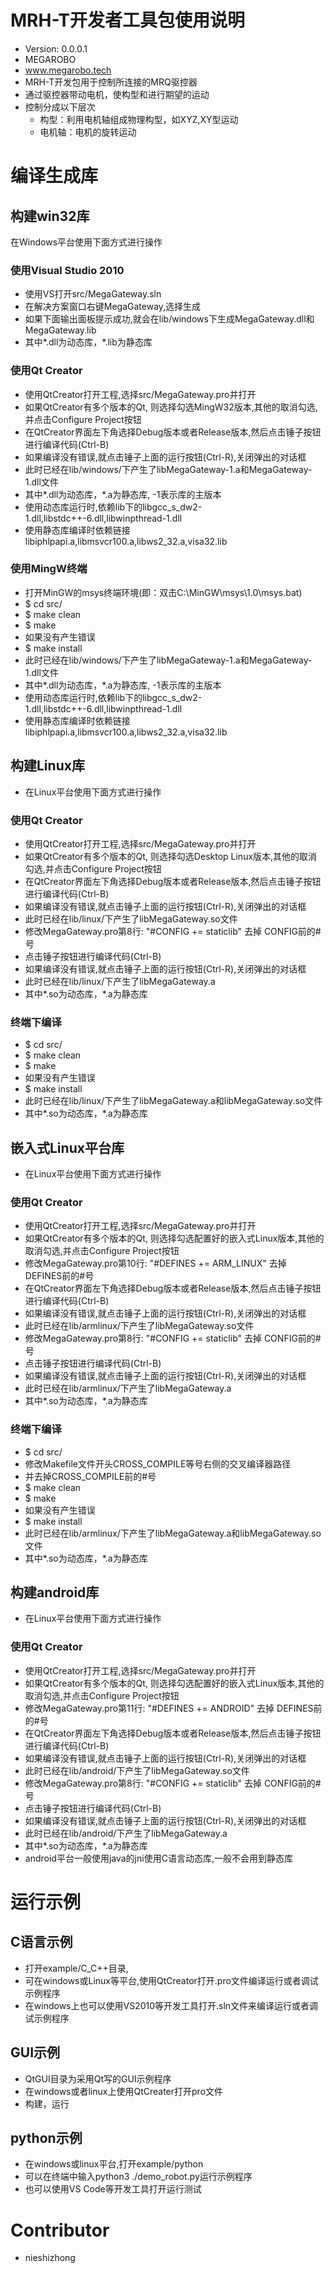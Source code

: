 # MRH-T开发者工具包使用说明
* Version: 0.0.0.1
* MEGAROBO 
* www.megarobo.tech
* MRH-T开发包用于控制所连接的MRQ驱控器
* 通过驱控器带动电机，使构型和进行期望的运动
* 控制分成以下层次
  * 构型：利用电机轴组成物理构型，如XYZ,XY型运动
  * 电机轴：电机的旋转运动


# 编译生成库
  
## 构建win32库
   在Windows平台使用下面方式进行操作
   
### 使用Visual Studio 2010
* 使用VS打开src/MegaGateway.sln
* 在解决方案窗口右键MegaGateway,选择生成
* 如果下面输出面板提示成功,就会在lib/windows下生成MegaGateway.dll和MegaGateway.lib
* 其中*.dll为动态库，*.lib为静态库
    

### 使用Qt Creator
* 使用QtCreator打开工程,选择src/MegaGateway.pro并打开
* 如果QtCreator有多个版本的Qt, 则选择勾选MingW32版本,其他的取消勾选,并点击Configure Project按钮
* 在QtCreator界面左下角选择Debug版本或者Release版本,然后点击锤子按钮进行编译代码(Ctrl-B)
* 如果编译没有错误,就点击锤子上面的运行按钮(Ctrl-R),关闭弹出的对话框
* 此时已经在lib/windows/下产生了libMegaGateway-1.a和MegaGateway-1.dll文件
* 其中*.dll为动态库，*.a为静态库, -1表示库的主版本
* 使用动态库运行时,依赖lib下的libgcc_s_dw2-1.dll,libstdc++-6.dll,libwinpthread-1.dll
* 使用静态库编译时依赖链接libiphlpapi.a,libmsvcr100.a,libws2_32.a,visa32.lib
    

### 使用MingW终端
* 打开MinGW的msys终端环境(即：双击C:\MinGW\msys\1.0\msys.bat)
* $ cd src/
* $ make clean
* $ make
* 如果没有产生错误
* $ make install
* 此时已经在lib/windows/下产生了libMegaGateway-1.a和MegaGateway-1.dll文件
* 其中*.dll为动态库，*.a为静态库, -1表示库的主版本
* 使用动态库运行时,依赖lib下的libgcc_s_dw2-1.dll,libstdc++-6.dll,libwinpthread-1.dll
* 使用静态库编译时依赖链接libiphlpapi.a,libmsvcr100.a,libws2_32.a,visa32.lib
    
    
## 构建Linux库
* 在Linux平台使用下面方式进行操作
   
### 使用Qt Creator
* 使用QtCreator打开工程,选择src/MegaGateway.pro并打开
* 如果QtCreator有多个版本的Qt, 则选择勾选Desktop Linux版本,其他的取消勾选,并点击Configure Project按钮
* 在QtCreator界面左下角选择Debug版本或者Release版本,然后点击锤子按钮进行编译代码(Ctrl-B)
* 如果编译没有错误,就点击锤子上面的运行按钮(Ctrl-R),关闭弹出的对话框
* 此时已经在lib/linux/下产生了libMegaGateway.so文件
* 修改MegaGateway.pro第8行: "#CONFIG += staticlib" 去掉 CONFIG前的#号
* 点击锤子按钮进行编译代码(Ctrl-B)
* 如果编译没有错误,就点击锤子上面的运行按钮(Ctrl-R),关闭弹出的对话框
* 此时已经在lib/linux/下产生了libMegaGateway.a
* 其中*.so为动态库，*.a为静态库
    

### 终端下编译
* $ cd src/
* $ make clean
* $ make
* 如果没有产生错误
* $ make install
* 此时已经在lib/linux/下产生了libMegaGateway.a和libMegaGateway.so文件
* 其中*.so为动态库，*.a为静态库
    
    
## 嵌入式Linux平台库
* 在Linux平台使用下面方式进行操作
   
### 使用Qt Creator
* 使用QtCreator打开工程,选择src/MegaGateway.pro并打开
* 如果QtCreator有多个版本的Qt, 则选择勾选配置好的嵌入式Linux版本,其他的取消勾选,并点击Configure Project按钮
* 修改MegaGateway.pro第10行: "#DEFINES += ARM_LINUX" 去掉 DEFINES前的#号
* 在QtCreator界面左下角选择Debug版本或者Release版本,然后点击锤子按钮进行编译代码(Ctrl-B)
* 如果编译没有错误,就点击锤子上面的运行按钮(Ctrl-R),关闭弹出的对话框
* 此时已经在lib/armlinux/下产生了libMegaGateway.so文件
* 修改MegaGateway.pro第8行: "#CONFIG += staticlib" 去掉 CONFIG前的#号
* 点击锤子按钮进行编译代码(Ctrl-B)
* 如果编译没有错误,就点击锤子上面的运行按钮(Ctrl-R),关闭弹出的对话框
* 此时已经在lib/armlinux/下产生了libMegaGateway.a
* 其中*.so为动态库，*.a为静态库
    

### 终端下编译
* $ cd src/
* 修改Makefile文件开头CROSS_COMPILE等号右侧的交叉编译器路径
* 并去掉CROSS_COMPILE前的#号
* $ make clean
* $ make
* 如果没有产生错误
* $ make install
* 此时已经在lib/armlinux/下产生了libMegaGateway.a和libMegaGateway.so文件
* 其中*.so为动态库，*.a为静态库
    
    
## 构建android库
* 在Linux平台使用下面方式进行操作
   
### 使用Qt Creator
* 使用QtCreator打开工程,选择src/MegaGateway.pro并打开
* 如果QtCreator有多个版本的Qt, 则选择勾选配置好的嵌入式Linux版本,其他的取消勾选,并点击Configure Project按钮
* 修改MegaGateway.pro第11行: "#DEFINES += ANDROID" 去掉 DEFINES前的#号
* 在QtCreator界面左下角选择Debug版本或者Release版本,然后点击锤子按钮进行编译代码(Ctrl-B)
* 如果编译没有错误,就点击锤子上面的运行按钮(Ctrl-R),关闭弹出的对话框
* 此时已经在lib/android/下产生了libMegaGateway.so文件
* 修改MegaGateway.pro第8行: "#CONFIG += staticlib" 去掉 CONFIG前的#号
* 点击锤子按钮进行编译代码(Ctrl-B)
* 如果编译没有错误,就点击锤子上面的运行按钮(Ctrl-R),关闭弹出的对话框
* 此时已经在lib/android/下产生了libMegaGateway.a
* 其中*.so为动态库，*.a为静态库
* android平台一般使用java的jni使用C语言动态库,一般不会用到静态库
    

# 运行示例
## C语言示例
* 打开example/C_C++目录,
* 可在windows或Linux等平台,使用QtCreator打开.pro文件编译运行或者调试示例程序
* 在windows上也可以使用VS2010等开发工具打开.sln文件来编译运行或者调试示例程序
   

## GUI示例
* QtGUI目录为采用Qt写的GUI示例程序
* 在windows或者linux上使用QtCreater打开pro文件
* 构建，运行
   

## python示例
* 在windows或linux平台,打开example/python
* 可以在终端中输入python3 ./demo_robot.py运行示例程序
* 也可以使用VS Code等开发工具打开运行测试

# Contributor
* nieshizhong